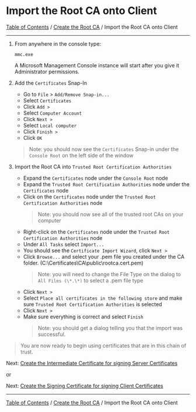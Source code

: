 # Import the Root CA onto Client

[Table of Contents](../../README.md#table-of-contents) / [Create the Root CA](README.md) / Import the Root CA onto Client

---------------------------------------------------------------------------------------

1. From anywhere in the console type:

       mmc.exe

   A Microsoft Management Console instance will start after you give it Administrator permissions.

2. Add the `Certificates` Snap-In

   * Go to `File` > `Add/Remove Snap-in...`
   * Select `Certificates`
   * Click `Add >`
   * Select `Computer Account`
   * Click `Next >`
   * Select `Local computer`
   * Click `Finish >`
   * Click `OK`

   > Note: you should now see the `Certificates` Snap-in under the `Console Root` on the left side of the window

3. Import the Root CA into `Trusted Root Certification Authorities`

   * Expand the `Certificates` node under the `Console Root` node
   * Expand the `Trusted Root Certification Authorities` node under the `Certificates` node
   * Click on the `Certificates` node under the `Trusted Root Certification Authorities` node
     > Note: you should now see all of the trusted root CAs on your computer
   * Right-click on the `Certificates` node under the `Trusted Root Certification Authorities` node
   * Under `All Tasks` select `Import...`
   * You should see the `Certificate Import Wizard`, click `Next >`
   * Click `Browse...` and select your .pem file you created under the CA folder. (C:\Certificates\CA\public\rootca.cert.pem)
     > Note: you will need to change the File Type on the dialog to `All Files (\*.\*)` to select a .pem file type
   * Click `Next >`
   * Select `Place all certificates in the following store` and make sure `Trusted Root Certification Authorities` is selected
   * Click `Next >`
   * Make sure everything is correct and select `Finish`
     > Note: you should get a dialog telling you that the import was successful.

> You are now ready to begin using certificates that are in this chain of trust.

Next: [Create the Intermediate Certificate for signing Server Certificates](Intermediate/README.md)

or

Next: [Create the Signing Certificate for signing Client Certificates](Signing/README.md)

---------------------------------------------------------------------------------------

[Table of Contents](../../README.md#table-of-contents) / [Create the Root CA](README.md) / Import the Root CA onto Client